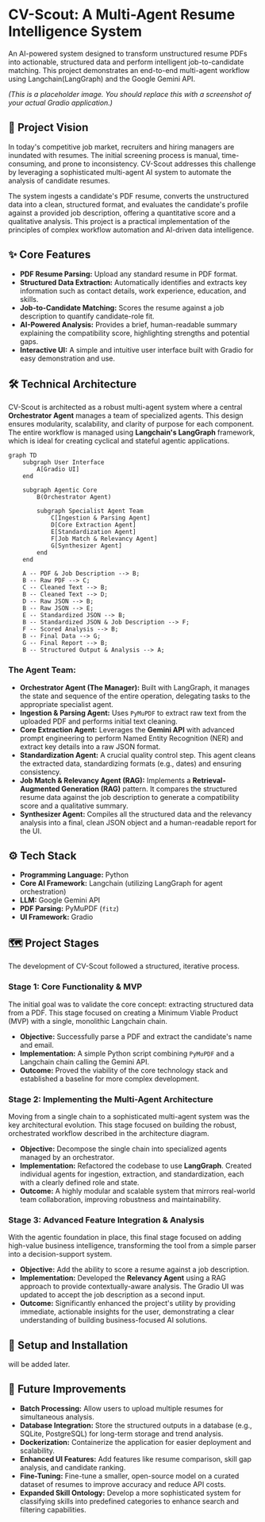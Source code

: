 # CV-Scout: A Multi-Agent Resume Intelligence System

An AI-powered system designed to transform unstructured resume PDFs into actionable, structured data and perform intelligent job-to-candidate matching. This project demonstrates an end-to-end multi-agent workflow using Langchain(LangGraph) and the Google Gemini API.

 
*(This is a placeholder image. You should replace this with a screenshot of your actual Gradio application.)*

## 🚀 Project Vision

In today's competitive job market, recruiters and hiring managers are inundated with resumes. The initial screening process is manual, time-consuming, and prone to inconsistency. CV-Scout addresses this challenge by leveraging a sophisticated multi-agent AI system to automate the analysis of candidate resumes.

The system ingests a candidate's PDF resume, converts the unstructured data into a clean, structured format, and evaluates the candidate's profile against a provided job description, offering a quantitative score and a qualitative analysis. This project is a practical implementation of the principles of complex workflow automation and AI-driven data intelligence.

## ✨ Core Features

*   **PDF Resume Parsing:** Upload any standard resume in PDF format.
*   **Structured Data Extraction:** Automatically identifies and extracts key information such as contact details, work experience, education, and skills.
*   **Job-to-Candidate Matching:** Scores the resume against a job description to quantify candidate-role fit.
*   **AI-Powered Analysis:** Provides a brief, human-readable summary explaining the compatibility score, highlighting strengths and potential gaps.
*   **Interactive UI:** A simple and intuitive user interface built with Gradio for easy demonstration and use.

## 🛠️ Technical Architecture

CV-Scout is architected as a robust multi-agent system where a central **Orchestrator Agent** manages a team of specialized agents. This design ensures modularity, scalability, and clarity of purpose for each component. The entire workflow is managed using **Langchain's LangGraph** framework, which is ideal for creating cyclical and stateful agentic applications.

```mermaid
graph TD
    subgraph User Interface
        A[Gradio UI]
    end

    subgraph Agentic Core
        B(Orchestrator Agent)

        subgraph Specialist Agent Team
            C[Ingestion & Parsing Agent]
            D[Core Extraction Agent]
            E[Standardization Agent]
            F[Job Match & Relevancy Agent]
            G[Synthesizer Agent]
        end
    end
    
    A -- PDF & Job Description --> B;
    B -- Raw PDF --> C;
    C -- Cleaned Text --> B;
    B -- Cleaned Text --> D;
    D -- Raw JSON --> B;
    B -- Raw JSON --> E;
    E -- Standardized JSON --> B;
    B -- Standardized JSON & Job Description --> F;
    F -- Scored Analysis --> B;
    B -- Final Data --> G;
    G -- Final Report --> B;
    B -- Structured Output & Analysis --> A;
```
### The Agent Team:
*   **Orchestrator Agent (The Manager):** Built with LangGraph, it manages the state and sequence of the entire operation, delegating tasks to the appropriate specialist agent.
*   **Ingestion & Parsing Agent:** Uses `PyMuPDF` to extract raw text from the uploaded PDF and performs initial text cleaning.
*   **Core Extraction Agent:** Leverages the **Gemini API** with advanced prompt engineering to perform Named Entity Recognition (NER) and extract key details into a raw JSON format.
*   **Standardization Agent:** A crucial quality control step. This agent cleans the extracted data, standardizing formats (e.g., dates) and ensuring consistency.
*   **Job Match & Relevancy Agent (RAG):** Implements a **Retrieval-Augmented Generation (RAG)** pattern. It compares the structured resume data against the job description to generate a compatibility score and a qualitative summary.
*   **Synthesizer Agent:** Compiles all the structured data and the relevancy analysis into a final, clean JSON object and a human-readable report for the UI.

## ⚙️ Tech Stack

*   **Programming Language:** Python
*   **Core AI Framework:** Langchain (utilizing LangGraph for agent orchestration)
*   **LLM:** Google Gemini API
*   **PDF Parsing:** PyMuPDF (`fitz`)
*   **UI Framework:** Gradio

## 🗺️ Project Stages

The development of CV-Scout followed a structured, iterative process.

### Stage 1: Core Functionality & MVP

The initial goal was to validate the core concept: extracting structured data from a PDF. This stage focused on creating a Minimum Viable Product (MVP) with a single, monolithic Langchain chain.
*   **Objective:** Successfully parse a PDF and extract the candidate's name and email.
*   **Implementation:** A simple Python script combining `PyMuPDF` and a Langchain chain calling the Gemini API.
*   **Outcome:** Proved the viability of the core technology stack and established a baseline for more complex development.

### Stage 2: Implementing the Multi-Agent Architecture

Moving from a single chain to a sophisticated multi-agent system was the key architectural evolution. This stage focused on building the robust, orchestrated workflow described in the architecture diagram.
*   **Objective:** Decompose the single chain into specialized agents managed by an orchestrator.
*   **Implementation:** Refactored the codebase to use **LangGraph**. Created individual agents for ingestion, extraction, and standardization, each with a clearly defined role and state.
*   **Outcome:** A highly modular and scalable system that mirrors real-world team collaboration, improving robustness and maintainability.

### Stage 3: Advanced Feature Integration & Analysis

With the agentic foundation in place, this final stage focused on adding high-value business intelligence, transforming the tool from a simple parser into a decision-support system.
*   **Objective:** Add the ability to score a resume against a job description.
*   **Implementation:** Developed the **Relevancy Agent** using a RAG approach to provide contextually-aware analysis. The Gradio UI was updated to accept the job description as a second input.
*   **Outcome:** Significantly enhanced the project's utility by providing immediate, actionable insights for the user, demonstrating a clear understanding of building business-focused AI solutions.

## 🚀 Setup and Installation
will be added later.


## 🔮 Future Improvements

*   **Batch Processing:** Allow users to upload multiple resumes for simultaneous analysis.
*   **Database Integration:** Store the structured outputs in a database (e.g., SQLite, PostgreSQL) for long-term storage and trend analysis.
*   **Dockerization:** Containerize the application for easier deployment and scalability.
*   **Enhanced UI Features:** Add features like resume comparison, skill gap analysis, and candidate ranking.
*   **Fine-Tuning:** Fine-tune a smaller, open-source model on a curated dataset of resumes to improve accuracy and reduce API costs.
*   **Expanded Skill Ontology:** Develop a more sophisticated system for classifying skills into predefined categories to enhance search and filtering capabilities.